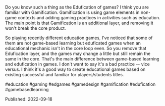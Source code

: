 Do you know such a thing as the Edufication of games? I think you are familiar with Gamification. Gamification is using game elements in non-game contexts and adding gaming practices in activities such as education. The main point is that Gamification is an additional layer, and removing it won't break the core product.

So playing recently different education games, I've noticed that some of them are not game-based learning but eduficated games when an educational mechanic isn't in the core loop even. So you remove that Edufication layer, and the games may change a little but still remain the same in the core. That's the main difference between game-based learning and edufication in games. I don't want to say it's a bad practice -- vice versus. I think it's a good way to create educational games based on existing successful and familiar for players/students titles.

#education #gaming #edgames #gamedesign #gamification #edufication #gamebasedlearning

Published: 2022-09-18